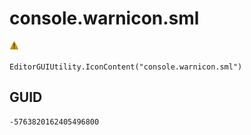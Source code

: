 # console.warnicon.sml
![](/img/console.warnicon.sml.png)

``` CSharp
EditorGUIUtility.IconContent("console.warnicon.sml")
```
## GUID
```
-5763820162405496800
```
